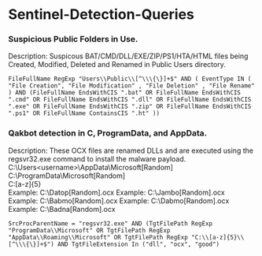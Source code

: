 # Sentinel-Detection-Queries

### Suspicious Public Folders in Use.
Description: Suspicous BAT/CMD/DLL/EXE/ZIP/PS1/HTA/HTML files being Created, Modified, Deleted and Renamed in Public Users directory.
```
FileFullName RegExp "Users\\Public\\[^\\\{\}]+$" AND ( EventType IN ( "File Creation", "File Modification" , "File Deletion" , "File Rename" ) AND (FileFullName EndsWithCIS ".bat" OR FileFullName EndsWithCIS ".cmd" OR FileFullName EndsWithCIS ".dll" OR FileFullName EndsWithCIS ".exe" OR FileFullName EndsWithCIS ".zip" OR FileFullName EndsWithCIS ".ps1" OR FileFullName ContainsCIS ".ht" ))
```

### Qakbot detection in C, ProgramData, and AppData.
Description: These OCX files are renamed DLLs and are executed using the regsvr32.exe command to install the malware payload.
C:\Users\<username>\AppData\Microsoft\[Random]\
C:\ProgramData\Microsoft\[Random]\
C:\[a-z]{5}\
Example: C:\Datop\[Random].ocx 
Example: C:\Jambo\[Random].ocx 
Example: C:\Babmo\[Random].ocx 
Example: C:\Dabmo\[Random].ocx 
Example: C:\Badna\[Random].ocx

```
SrcProcParentName = "regsvr32.exe" AND (TgtFilePath RegExp "ProgramData\\Microsoft" OR TgtFilePath RegExp "AppData\\Roaming\\Microsoft" OR TgtFilePath RegExp "C:\\[a-z]{5}\\[^\\\{\}]+$") AND TgtFileExtension In ("dll", "ocx", "good")
```
